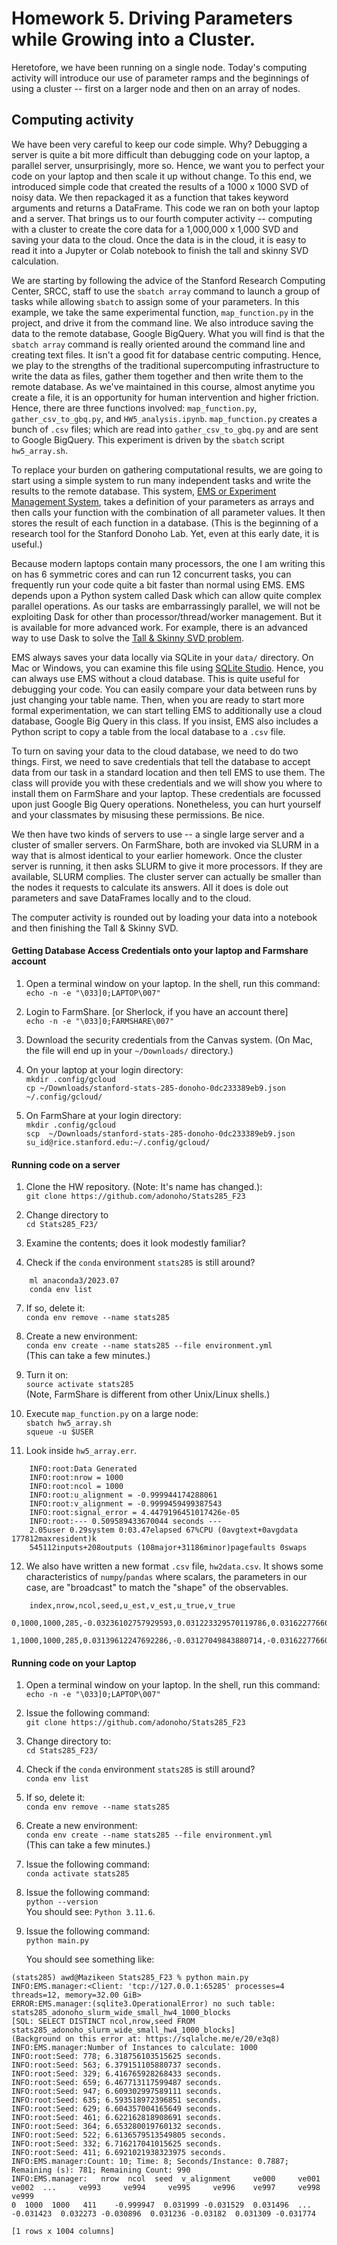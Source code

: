 # Homework 5. Driving Parameters while Growing into a Cluster.

Heretofore, we have been running on a single node. Today's computing activity will introduce our use of parameter ramps and the beginnings of using a cluster -- first on a larger node and then on an array of nodes.

## Computing activity

We have been very careful to keep our code simple. Why? Debugging a server is quite a bit more difficult than debugging code on your laptop, a parallel server, unsurprisingly, more so. Hence, we want you to perfect your code on your laptop and then scale it up without change. To this end, we introduced simple code that created the results of a 1000 x 1000 SVD of noisy data. We then repackaged it as a function that takes keyword arguments and returns a DataFrame. This code we ran on both your laptop and a server. That brings us to our fourth computer activity -- computing with a cluster to create the core data for a 1,000,000 x 1,000 SVD and saving your data to the cloud. Once the data is in the cloud, it is easy to read it into a Jupyter or Colab notebook to finish the tall and skinny SVD calculation.

We are starting by following the advice of the Stanford Research Computing Center, SRCC, staff to use the `sbatch array` command to launch a group of tasks while allowing `sbatch` to assign some of your parameters. In this example, we take the same experimental function, `map_function.py` in the project, and drive it from the command line. We also introduce saving the data to the remote database, Google BigQuery. What you will find is that the `sbatch array` command is really oriented around the command line and creating text files. It isn't a good fit for database centric computing. Hence, we play to the strengths of the traditional supercomputing infrastructure to write the data as files, gather them together and then write them to the remote database. As we've maintained in this course, almost anytime you create a file, it is an opportunity for human intervention and higher friction. Hence, there are three functions involved: `map_function.py`, `gather_csv_to_gbq.py`, and `HW5_analysis.ipynb`. `map_function.py` creates a bunch of `.csv` files; which are read into `gather_csv_to_gbq.py` and are sent to Google BigQuery. This experiment is driven by the `sbatch` script `hw5_array.sh`. 

To replace your burden on gathering computational results, we are going to start using a simple system to run many independent tasks and write the results to the remote database. This system, [EMS or Experiment Management System](https://github.com/adonoho/EMS), takes a definition of your parameters as arrays and then calls your function with the combination of all parameter values. It then stores the result of each function in a database. (This is the beginning of a research tool for the Stanford Donoho Lab. Yet, even at this early date, it is useful.)

Because modern laptops contain many processors, the one I am writing this on has 6 symmetric cores and can run 12 concurrent tasks, you can frequently run your code quite a bit faster than normal using EMS. EMS depends upon a Python system called Dask which can allow quite complex parallel operations. As our tasks are embarrassingly parallel, we will not be exploiting Dask for other than processor/thread/worker management. But it is available for more advanced work. For example, there is an advanced way to use Dask to solve the [Tall & Skinny SVD problem](https://examples.dask.org/machine-learning/svd.html#Compute-SVD-of-Tall-and-Skinny-Matrix).

EMS always saves your data locally via SQLite in your `data/` directory. On Mac or Windows, you can examine this file using [SQLite Studio](https://sqlitestudio.pl). Hence, you can always use EMS without a cloud database. This is quite useful for debugging your code. You can easily compare your data between runs by just changing your table name. Then, when you are ready to start more formal experimentation, we can start telling EMS to additionally use a cloud database, Google Big Query in this class. If you insist, EMS also includes a Python script to copy a table from the local database to a `.csv` file.

To turn on saving your data to the cloud database, we need to do two things. First, we need to save credentials that tell the database to accept data from our task in a standard location and then tell EMS to use them. The class will provide you with these credentials and we will show you where to install them on FarmShare and your laptop. These credentials are focussed upon just Google Big Query operations. Nonetheless, you can hurt yourself and your classmates by misusing these permissions. Be nice.

We then have two kinds of servers to use -- a single large server and a cluster of smaller servers. On FarmShare, both are invoked via SLURM in a way that is almost identical to your earlier homework. Once the cluster server is running, it then asks SLURM to give it more processors. If they are available, SLURM complies. The cluster server can actually be smaller than the nodes it requests to calculate its answers. All it does is dole out parameters and save DataFrames locally and to the cloud.

The computer activity is rounded out by loading your data into a notebook and then finishing the Tall & Skinny SVD. 

#### Getting Database Access Credentials onto your laptop and Farmshare account

1. Open a terminal window on your laptop. In the shell, run this command:  
    `echo -n -e "\033]0;LAPTOP\007"`

2. Login to FarmShare. [or Sherlock, if you have an account there]  
    `echo -n -e "\033]0;FARMSHARE\007"`

3. Download the security credentials from the Canvas system. (On Mac, the file will end up in your `~/Downloads/` directory.)

4. On your laptop at your login directory:  
	`mkdir .config/gcloud`  
	`cp ~/Downloads/stanford-stats-285-donoho-0dc233389eb9.json ~/.config/gcloud/`

5. On FarmShare at your login directory:  
	`mkdir .config/gcloud`  
	`scp  ~/Downloads/stanford-stats-285-donoho-0dc233389eb9.json su_id@rice.stanford.edu:~/.config/gcloud/`

#### Running code on a server

1. Clone the HW repository. (Note: It's name has changed.):  
	`git clone https://github.com/adonoho/Stats285_F23`

4. Change directory to  
	`cd Stats285_F23/`

5. Examine the contents; does it look modestly familiar?

6. Check if the `conda` environment `stats285` is still around?  
```
	ml anaconda3/2023.07
	conda env list
```

7. If so, delete it:  
	`conda env remove --name stats285`

8. Create a new environment:  
	`conda env create --name stats285 --file environment.yml`  
	(This can take a few minutes.)

9. Turn it on:  
	`source activate stats285`  
	(Note, FarmShare is different from other Unix/Linux shells.)

10. Execute `map_function.py` on a large node:  
	`sbatch hw5_array.sh`  
	`squeue -u $USER`

11. Look inside `hw5_array.err`. 
```
	INFO:root:Data Generated
	INFO:root:nrow = 1000
	INFO:root:ncol = 1000
	INFO:root:u_alignment = -0.999944174288061
	INFO:root:v_alignment = -0.9999459499387543
	INFO:root:signal_error = 4.4479196451017426e-05
	INFO:root:--- 0.509589433670044 seconds ---
	2.05user 0.29system 0:03.47elapsed 67%CPU (0avgtext+0avgdata 177812maxresident)k
	545112inputs+208outputs (108major+31186minor)pagefaults 0swaps
```

12. We also have written a new format `.csv` file, `hw2data.csv`. It shows some characteristics of `numpy`/`pandas` where scalars, the parameters in our case, are "broadcast" to match the "shape" of the observables.  
```
	index,nrow,ncol,seed,u_est,v_est,u_true,v_true
	0,1000,1000,285,-0.03236102757929593,0.031223329570119786,0.03162277660168379,-0.03162277660168379
	1,1000,1000,285,0.03139612247692286,-0.03127049843880714,-0.03162277660168379,0.03162277660168379
```

#### Running code on your Laptop

1. Open a terminal window on your laptop. In the shell, run this command:  
    `echo -n -e "\033]0;LAPTOP\007"`

2. Issue the following command:  
	`git clone https://github.com/adonoho/Stats285_F23`

3. Change directory to:  
	`cd Stats285_F23/`

6. Check if the `conda` environment `stats285` is still around?  
	`conda env list`

7. If so, delete it:  
	`conda env remove --name stats285`

8. Create a new environment:  
	`conda env create --name stats285 --file environment.yml`  
	(This can take a few minutes.)

5. Issue the following command:  
	`conda activate stats285`

6. Issue the following command:  
	`python --version`  
	You should see: `Python 3.11.6`.

7. Issue the following command:  
	`python main.py`

	You should see something like:
```
(stats285) awd@Mazikeen Stats285_F23 % python main.py 
INFO:EMS.manager:<Client: 'tcp://127.0.0.1:65285' processes=4 threads=12, memory=32.00 GiB>
ERROR:EMS.manager:(sqlite3.OperationalError) no such table: stats285_adonoho_slurm_wide_small_hw4_1000_blocks
[SQL: SELECT DISTINCT ncol,nrow,seed FROM stats285_adonoho_slurm_wide_small_hw4_1000_blocks]
(Background on this error at: https://sqlalche.me/e/20/e3q8)
INFO:EMS.manager:Number of Instances to calculate: 1000
INFO:root:Seed: 778; 6.318756103515625 seconds.
INFO:root:Seed: 563; 6.379151105880737 seconds.
INFO:root:Seed: 329; 6.416765928268433 seconds.
INFO:root:Seed: 659; 6.467713117599487 seconds.
INFO:root:Seed: 947; 6.609302997589111 seconds.
INFO:root:Seed: 635; 6.593518972396851 seconds.
INFO:root:Seed: 629; 6.604357004165649 seconds.
INFO:root:Seed: 461; 6.622162818908691 seconds.
INFO:root:Seed: 364; 6.653280019760132 seconds.
INFO:root:Seed: 522; 6.6136579513549805 seconds.
INFO:root:Seed: 332; 6.716217041015625 seconds.
INFO:root:Seed: 411; 6.6921021938323975 seconds.
INFO:EMS.manager:Count: 10; Time: 8; Seconds/Instance: 0.7887; Remaining (s): 781; Remaining Count: 990
INFO:EMS.manager:   nrow  ncol  seed  v_alignment     ve000     ve001     ve002  ...     ve993     ve994     ve995     ve996    ve997     ve998     ve999
0  1000  1000   411    -0.999947  0.031999 -0.031529  0.031496  ... -0.031423  0.032273 -0.030896  0.031236 -0.03182  0.031309 -0.031774

[1 rows x 1004 columns]
```

